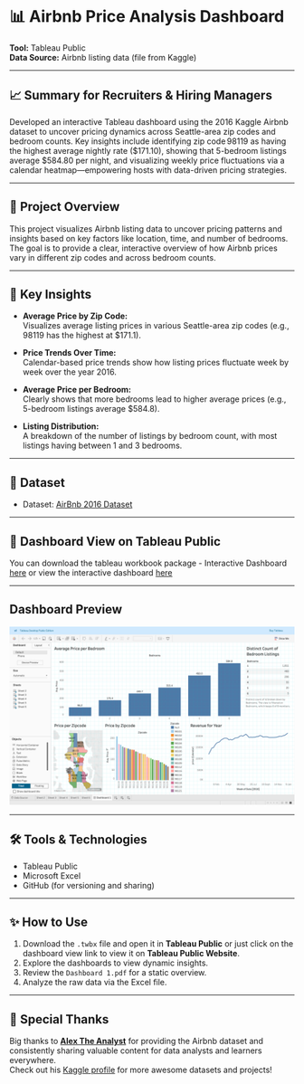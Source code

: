 # 📊 Airbnb Price Analysis Dashboard  
**Tool:** Tableau Public  
**Data Source:** Airbnb listing data (file from Kaggle)

---


## 📈 Summary for Recruiters & Hiring Managers

Developed an interactive Tableau dashboard using the 2016 Kaggle Airbnb dataset to uncover pricing dynamics across Seattle-area zip codes and bedroom counts. Key insights include identifying zip code 98119 as having the highest average nightly rate ($171.10), showing that 5-bedroom listings average $584.80 per night, and visualizing weekly price fluctuations via a calendar heatmap—empowering hosts with data-driven pricing strategies.

---


## 📁 Project Overview

This project visualizes Airbnb listing data to uncover pricing patterns and insights based on key factors like location, time, and number of bedrooms. The goal is to provide a clear, interactive overview of how Airbnb prices vary in different zip codes and across bedroom counts.

---

## 📌 Key Insights

- **Average Price by Zip Code:**  
  Visualizes average listing prices in various Seattle-area zip codes (e.g., 98119 has the highest at $171.1).
  
- **Price Trends Over Time:**  
  Calendar-based price trends show how listing prices fluctuate week by week over the year 2016.
  
- **Average Price per Bedroom:**  
  Clearly shows that more bedrooms lead to higher average prices (e.g., 5-bedroom listings average $584.8).
  
- **Listing Distribution:**  
  A breakdown of the number of listings by bedroom count, with most listings having between 1 and 3 bedrooms.

---

## 🧩 Dataset

- Dataset: <a href="https://www.kaggle.com/datasets/alexanderfreberg/airbnb-listings-2016-dataset">AirBnb 2016 Dataset</a>


---

## 🔗 Dashboard View on Tableau Public

You can download the tableau workbook package - Interactive Dashboard <a href="https://github.com/AsuquoAA/Air_BnB_Analysis_Dashboard-Tableau-/blob/main/Tableau%20Dashboard%20(Air%20Bnb).twbx">here</a> or view the interactive dashboard <a href="https://public.tableau.com/app/profile/anthony.asuquo/viz/FirstTableauDashboardAirBnb/Dashboard1">here</a> 

---

## Dashboard Preview

![Dashboard Preview](https://github.com/AsuquoAA/Air_BnB_Analysis_Dashboard-Tableau-/blob/main/Screenshot%202025-04-06%20at%2023.13.05.png)

---

## 🛠️ Tools & Technologies

- Tableau Public  
- Microsoft Excel  
- GitHub (for versioning and sharing)

---

## ✨ How to Use

1. Download the `.twbx` file and open it in **Tableau Public** or just click on the dashboard view link to view it on **Tableau Public Website**.
2. Explore the dashboards to view dynamic insights.
3. Review the `Dashboard 1.pdf` for a static overview.
4. Analyze the raw data via the Excel file.

---

## 🙏 Special Thanks

Big thanks to **[Alex The Analyst](https://www.youtube.com/c/AlexTheAnalyst)** for providing the Airbnb dataset and consistently sharing valuable content for data analysts and learners everywhere.  
Check out his [Kaggle profile](https://www.kaggle.com/alexanderfreberg) for more awesome datasets and projects!
